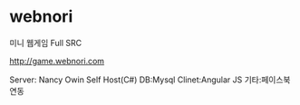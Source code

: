 # webnori

미니 웹게임 Full SRC

http://game.webnori.com

Server: Nancy Owin Self Host(C#)
DB:Mysql
Clinet:Angular JS
기타:페이스북 연동


